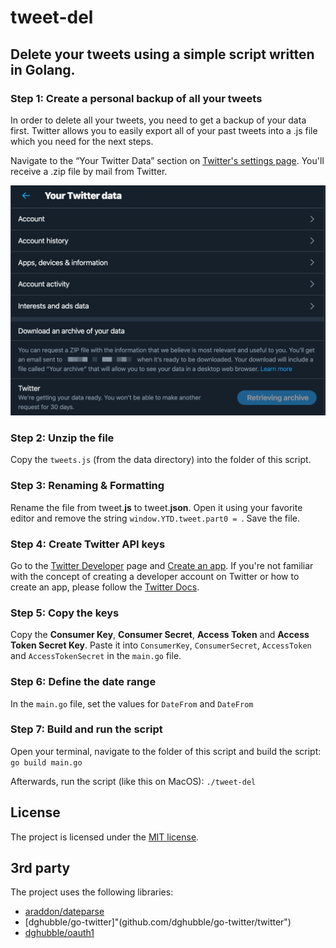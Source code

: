 # tweet-del
## Delete your tweets using a simple script written in Golang.

### Step 1: Create a personal backup of all your tweets
In order to delete all your tweets, you need to get a backup of your data first. Twitter allows you to easily export all of your past tweets into a .js file which you need for the next steps.

Navigate to the “Your Twitter Data” section on [Twitter's settings page](https://twitter.com/settings/your_twitter_data). You'll receive a .zip file by mail from Twitter.

![Twitter's settings page](settings.png)

### Step 2: Unzip the file
Copy the `tweets.js` (from the data directory) into the folder of this script.

### Step 3: Renaming & Formatting
Rename the file from tweet.**js** to tweet.**json**. Open it using your favorite editor and remove the string `window.YTD.tweet.part0 = `. Save the file.

### Step 4: Create Twitter API keys
Go to the [Twitter Developer](https://developer.twitter.com/en) page and [Create an app](https://developer.twitter.com/en/apps/create).
If you're not familiar with the concept of creating a developer account on Twitter or how to create an app, please follow the [Twitter Docs](https://developer.twitter.com/en/docs).

### Step 5: Copy the keys
Copy the **Consumer Key**, **Consumer Secret**, **Access Token** and **Access Token Secret Key**. Paste it into `ConsumerKey`, `ConsumerSecret`, `AccessToken` and `AccessTokenSecret` in the `main.go` file.

### Step 6: Define the date range
In the `main.go` file, set the values for `DateFrom` and `DateFrom`

### Step 7: Build and run the script
Open your terminal, navigate to the folder of this script and build the script:
`go build main.go`

Afterwards, run the script (like this on MacOS):
`./tweet-del`

## License
The project is licensed under the [MIT license](LICENSE.md).

## 3rd party
The project uses the following libraries:
- [araddon/dateparse]("github.com/araddon/dateparse")
- [dghubble/go-twitter]"(github.com/dghubble/go-twitter/twitter")
- [dghubble/oauth1]("github.com/dghubble/oauth1")
